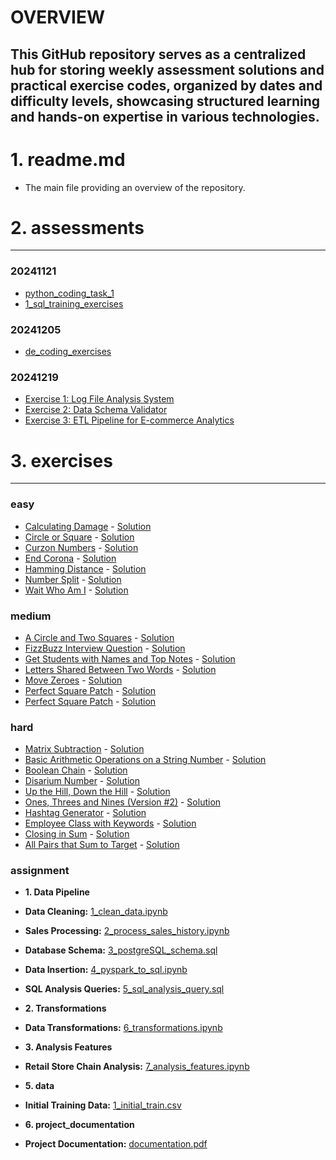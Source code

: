 # OVERVIEW

## This GitHub repository serves as a centralized hub for storing weekly assessment solutions and practical exercise codes, organized by dates and difficulty levels, showcasing structured learning and hands-on expertise in various technologies.

# 1. readme.md
- The main file providing an overview of the repository.

# 2. assessments
---

### 20241121
- [python_coding_task_1](assessments/20241121/python_coding_task_1/log_analysis.py)
- [1_sql_training_exercises](assessments/20241121/1_sql_training_exercises/exercise1_customer_segmentation_analysis.sql)

### 20241205
- [de_coding_exercises](assessments/20241205/e_commerce_product_performance_analysis.ipynb)

### 20241219
- [Exercise 1: Log File Analysis System](assessments/20241219/exercise_1/exercise_1.py)
- [Exercise 2: Data Schema Validator](assessments/20241219/exercise_2/exercise_2.py)
- [Exercise 3: ETL Pipeline for E-commerce Analytics](assessments/20241219/exercise_3/exercise_3.py)

# 3. exercises
---
### easy
- [Calculating Damage](https://edabit.com/challenge/HSHHkdRYXfgfZSqri) - [Solution](exercises/easy/calculating_damage.py)
- [Circle or Square](https://edabit.com/challenge/4me7LifXBwj5rhL4n) - [Solution](exercises/easy/circle_or_square.py)
- [Curzon Numbers](https://edabit.com/challenge/HYjQKDXFfeppcWmLX) - [Solution](exercises/easy/curzon_numbers.py)
- [End Corona](https://edabit.com/challenge/uKPc5faEzQkMwLYPP) - [Solution](exercises/easy/end_corona.py)
- [Hamming Distance](https://edabit.com/challenge/nfWirHJzNRBMAp9Df) - [Solution](exercises/easy/hamming_distance.py)
- [Number Split](https://edabit.com/challenge/9f3Mi6vHNcm8vRcSh) - [Solution](exercises/easy/number_split.py)
- [Wait Who Am I](https://edabit.com/challenge/m9zn9v3Q6oG8zBdja) - [Solution](exercises/easy/wait_who_am_i.py)

### medium
- [A Circle and Two Squares](https://edabit.com/challenge/NNhkGocuPMcryW7GP) - [Solution](exercises/medium/a_circle_and_two_squares.py)
- [FizzBuzz Interview Question](https://edabit.com/challenge/WXqH9qvvGkmx4dMvp) - [Solution](exercises/medium/fizzbuzz_interview_question.py)
- [Get Students with Names and Top Notes](https://edabit.com/challenge/5KqHNS9wS97zN7Xyy) - [Solution](exercises/medium/get_students_with_names_and_top_notes.py)
- [Letters Shared Between Two Words](https://edabit.com/challenge/wvuk7d2mWgZEmFFYD) - [Solution](exercises/medium/letters_shared_between_two_words.py)
- [Move Zeroes](https://edabit.com/challenge/GJcGhBinX2hr5Wq6m) - [Solution](exercises/medium/move_zeroes.py)
- [Perfect Square Patch](https://edabit.com/challenge/K3qMssK6mF34ctXE5) - [Solution](exercises/medium/perfect_square_patch.py)
- [Perfect Square Patch](https://edabit.com/challenge/5XXXppAdfcGaootD9) - [Solution](exercises/medium/perfect_square_patch.py)

### hard
- [Matrix Subtraction](https://edabit.com/challenge/DC2s6hM8yE7RvBr3S) - [Solution](exercises/hard/matrix_subtraction.py)
- [Basic Arithmetic Operations on a String Number](https://edabit.com/challenge/peezjw73G8BBGfHdW) - [Solution](exercises/hard/basic_arithmetic_operations_on_a_string_number.py)
- [Boolean Chain](https://edabit.com/challenge/2t6NvMe27HtSmqC4F) - [Solution](exercises/hard/boolean_chain.py)
- [Disarium Number](https://edabit.com/challenge/yvJbdkmKHvCNtcZy9) - [Solution](exercises/hard/disarium_number.py)
- [Up the Hill, Down the Hill](https://edabit.com/challenge/NYEaXXCnSj9jteNWA) - [Solution](exercises/hard/up_the_hill_down_the_hill.py)
- [Ones, Threes and Nines (Version #2)](https://edabit.com/challenge/8Fwv2f8My4kcNjMZh) - [Solution](exercises/hard/ones_threes_and_nines.py)
- [Hashtag Generator](https://edabit.com/challenge/RvCEzuqacuBA94ZfP) - [Solution](exercises/hard/hashtag_generator.py)
- [Employee Class with Keywords](https://edabit.com/challenge/S7rdJsn6vkfC9BzcR) - [Solution](exercises/hard/employee_class_with_keywords.py)
- [Closing in Sum](https://edabit.com/challenge/ANdoCvhhaEibypkDE) - [Solution](exercises/hard/closing_in_sum.py)
- [All Pairs that Sum to Target](https://edabit.com/challenge/8LZdBwmpBiLJ5Sobt) - [Solution](exercises/hard/all_pairs_that_sum_to_target.py)


### assignment
- **1. Data Pipeline**
- **Data Cleaning:** [1_clean_data.ipynb](exercises/assignment/1_data_pipeline/1_clean_data.ipynb)
- **Sales Processing:** [2_process_sales_history.ipynb](exercises/assignment/1_data_pipeline/2_process_sales_history.ipynb)
- **Database Schema:** [3_postgreSQL_schema.sql](exercises/assignment/1_data_pipeline/3_postgreSQL_schema.sql)
- **Data Insertion:** [4_pyspark_to_sql.ipynb](exercises/assignment/1_data_pipeline/4_pyspark_to_sql.ipynb)
- **SQL Analysis Queries:** [5_sql_analysis_query.sql](exercises/assignment/1_data_pipeline/5_sql_analysis_query.sql)

- **2. Transformations**
- **Data Transformations:** [6_transformations.ipynb](exercises/assignment/2_transformations/6_transformations.ipynb)

- **3. Analysis Features**
- **Retail Store Chain Analysis:** [7_analysis_features.ipynb](exercises/assignment/3_analysis_features/7_analysis_features.ipynb)

- **5. data**
- **Initial Training Data:** [1_initial_train.csv](exercises/assignment/data/1_initial_train.csv)


- **6. project_documentation**
- **Project Documentation:** [documentation.pdf](exercises/assignment/project_documentation/documentation.pdf)
